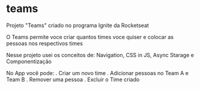 # teams

Projeto "Teams" criado no programa Ignite da Rocketseat

O Teams permite voce criar quantos times voce quiser e colocar as pessoas nos respectivos times

Nesse projeto usei os conceitos de: Navigation, CSS in JS, Async Starage e Componentização

No App você pode:
. Criar um novo time
. Adicionar pessoas no Team A e Team B
. Remover uma pessoa
. Excluir o Time criado

